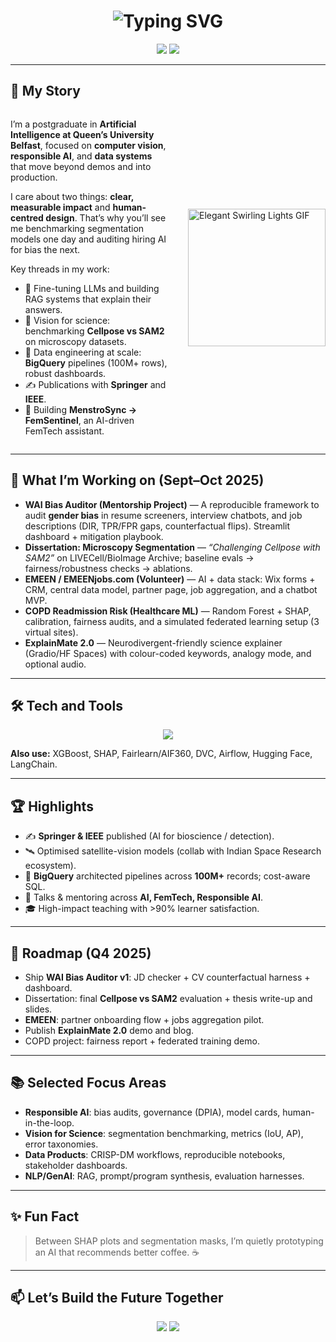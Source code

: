 <h1 align="center">
  <img src="https://readme-typing-svg.demolab.com?font=Fira+Code&pause=1000&color=BB67F9&center=true&vCenter=true&width=520&lines=Building+AI+That+Thinks;WAI+Bias+Auditor+%F0%9F%8F%97%EF%B8%8F%E2%80%8D%E2%99%82%EF%B8%8F;Cellpose+vs+SAM2+%E2%80%94+Microscopy+Segmentation;MenstroSync+%E2%86%92+FemSentinel+%F0%9F%8C%B8;Explainers+that+include+everyone" alt="Typing SVG" />
</h1>

<p align="center">
  <a href="https://linkedin.com/in/krupali-thakur"><img src="https://img.shields.io/badge/LinkedIn-8E2DE2?style=for-the-badge&logo=linkedin&logoColor=white"></a>
  <a href="mailto:krupali0613@gmail.com"><img src="https://img.shields.io/badge/Gmail-4A00E0?style=for-the-badge&logo=gmail&logoColor=white"></a>
</p>

---

## 🌟 My Story

<div style="display: flex; align-items: center; justify-content: space-between;">

<div style="flex: 1;">

I’m a postgraduate in **Artificial Intelligence at Queen’s University Belfast**, focused on **computer vision**, **responsible AI**, and **data systems** that move beyond demos and into production.

I care about two things: **clear, measurable impact** and **human-centred design**. That’s why you’ll see me benchmarking segmentation models one day and auditing hiring AI for bias the next.

Key threads in my work:
- 🧠 Fine-tuning LLMs and building RAG systems that explain their answers.
- 🎥 Vision for science: benchmarking **Cellpose vs SAM2** on microscopy datasets.
- 🧹 Data engineering at scale: **BigQuery** pipelines (100M+ rows), robust dashboards.
- ✍️ Publications with **Springer** and **IEEE**.
- 🌸 Building **MenstroSync → FemSentinel**, an AI-driven FemTech assistant.

</div>

<div style="margin-left: 30px;">
  <img src="https://media4.giphy.com/media/JWuBH9rCO2uZuHBFpm/giphy.gif" width="220px" alt="Elegant Swirling Lights GIF">
</div>

</div>

---

## 🚀 What I’m Working on (Sept–Oct 2025)

- **WAI Bias Auditor (Mentorship Project)** — A reproducible framework to audit **gender bias** in resume screeners, interview chatbots, and job descriptions (DIR, TPR/FPR gaps, counterfactual flips). Streamlit dashboard + mitigation playbook.
- **Dissertation: Microscopy Segmentation** — *“Challenging Cellpose with SAM2”* on LIVECell/BioImage Archive; baseline evals → fairness/robustness checks → ablations.
- **EMEEN / EMEENjobs.com (Volunteer)** — AI + data stack: Wix forms + CRM, central data model, partner page, job aggregation, and a chatbot MVP.
- **COPD Readmission Risk (Healthcare ML)** — Random Forest + SHAP, calibration, fairness audits, and a simulated federated learning setup (3 virtual sites).
- **ExplainMate 2.0** — Neurodivergent-friendly science explainer (Gradio/HF Spaces) with colour-coded keywords, analogy mode, and optional audio.

---

## 🛠️ Tech and Tools

<p align="center">
  <img src="https://skillicons.dev/icons?i=python,pytorch,tensorflow,sklearn,opencv,fastapi,streamlit,gradio,postgresql,git,github,vscode,gcp,bigquery,aws,powershell,linux,latex,tableau,powerbi" />
</p>

**Also use:** XGBoost, SHAP, Fairlearn/AIF360, DVC, Airflow, Hugging Face, LangChain.

---

## 🏆 Highlights

- ✍️ **Springer & IEEE** published (AI for bioscience / detection).
- 🛰️ Optimised satellite-vision models (collab with Indian Space Research ecosystem).
- 🧹 **BigQuery** architected pipelines across **100M+** records; cost-aware SQL.
- 🎤 Talks & mentoring across **AI, FemTech, Responsible AI**.
- 🎓 High-impact teaching with >90% learner satisfaction.

---

## 🔭 Roadmap (Q4 2025)

- Ship **WAI Bias Auditor v1**: JD checker + CV counterfactual harness + dashboard.
- Dissertation: final **Cellpose vs SAM2** evaluation + thesis write-up and slides.
- **EMEEN**: partner onboarding flow + jobs aggregation pilot.
- Publish **ExplainMate 2.0** demo and blog.
- COPD project: fairness report + federated training demo.

---

## 📚 Selected Focus Areas

- **Responsible AI**: bias audits, governance (DPIA), model cards, human-in-the-loop.
- **Vision for Science**: segmentation benchmarking, metrics (IoU, AP), error taxonomies.
- **Data Products**: CRISP-DM workflows, reproducible notebooks, stakeholder dashboards.
- **NLP/GenAI**: RAG, prompt/program synthesis, evaluation harnesses.

---

## ✨ Fun Fact

> Between SHAP plots and segmentation masks, I’m quietly prototyping an AI that recommends better coffee. ☕️

---

## 📫 Let’s Build the Future Together
<p align="center">
  <a href="https://linkedin.com/in/krupali-thakur"><img src="https://img.shields.io/badge/Connect%20on%20LinkedIn-8338EC?style=for-the-badge&logo=linkedin&logoColor=white"></a>
  <a href="mailto:krupali0613@gmail.com"><img src="https://img.shields.io/badge/Email%20Me-4A00E0?style=for-the-badge&logo=gmail&logoColor=white"></a>
</p>
